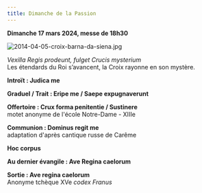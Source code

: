 ```yaml
---
title: Dimanche de la Passion
---
```

**Dimanche 17 mars 2024, messe de 18h30**  

![2014-04-05-croix-barna-da-siena.jpg]({{site.baseurl}}/images/2014-04-05-croix-barna-da-siena.jpg)

*Vexilla Regis prodeunt, fulget Crucis mysterium*  
Les étendards du Roi s’avancent, la Croix rayonne en son mystère.

**Introït : Judica me** 

**Graduel / Trait : Eripe me / Saepe expugnaverunt**

**Offertoire : Crux forma penitentie / Sustinere**  
motet anonyme de l'école Notre-Dame - XIIIe

**Communion : Dominus regit me**  
adaptation d'après cantique russe de Carême

**Hoc corpus**

**Au dernier évangile : Ave Regina caelorum**

**Sortie : Ave regina caelorum**  
Anonyme tchèque XVe *codex Franus*
